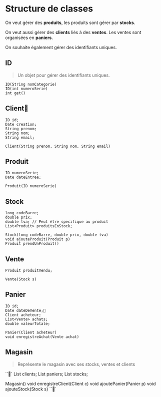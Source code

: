 # Structure de classes

On veut gérer des **produits**, les produits sont gérer par **stocks**.

On veut aussi gérer des **clients** liés à des **ventes**. Les ventes sont
organisées en **paniers**.

On souhaite également gérer des identifiants uniques.


## ID

> Un objet pour gérer des identifiants uniques.

```
ID(String nomCategorie)
ID(int numeroSerie)
int get()
```


## Client


```
ID id;
Date creation;
String prenom;
String nom;
String email;

Client(String prenom, String nom, String email)
```

## Produit

```
ID numeroSerie;
Date dateEntree;

Produit(ID numeroSerie)
```


## Stock

```
long codeBarre;
double prix;
double tva; // Peut être specifique au produit
List<Produit> produitsEnStock;

Stock(long codeBarre, double prix, double tva)
void ajouteProduit(Produit p)
Produit prendUnProduit()
```


## Vente

```
Produit produitVendu;

Vente(Stock s)
```


## Panier

```
ID id;
Date dateDeVente;
Client acheteur;
List<Vente> achats;
double valeurTotale;

Panier(Client acheteur)
void enregistreAchat(Vente achat)
```


## Magasin

> Représente le magasin avec ses stocks, ventes et clients

```
List<Client> clients;
List<Panier> paniers;
List<Stock> stocks;

Magasin()
void enregistreClient(Client c)
void ajoutePanier(Panier p)
void ajouteStock(Stock s)
```
